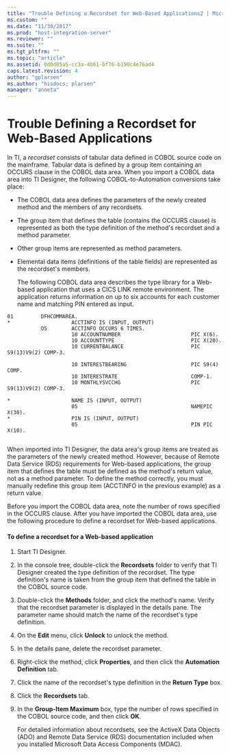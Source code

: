 ```yaml
---
title: "Trouble Defining a Recordset for Web-Based Applications2 | Microsoft Docs"
ms.custom: ""
ms.date: "11/30/2017"
ms.prod: "host-integration-server"
ms.reviewer: ""
ms.suite: ""
ms.tgt_pltfrm: ""
ms.topic: "article"
ms.assetid: 0d0d05a5-cc3a-4b61-bf76-b190c4e76ad4
caps.latest.revision: 4
author: "gplarsen"
ms.author: "hisdocs; plarsen"
manager: "anneta"
---
```

# Trouble Defining a Recordset for Web-Based Applications
In TI, a *recordset* consists of tabular data defined in COBOL source code on the mainframe. Tabular data is defined by a group item containing an OCCURS clause in the COBOL data area. When you import a COBOL data area into TI Designer, the following COBOL-to-Automation conversions take place:  
  
- The COBOL data area defines the parameters of the newly created method and the members of any recordsets.  
  
- The group item that defines the table (contains the OCCURS clause) is represented as both the type definition of the method's recordset and a method parameter.  
  
- Other group items are represented as method parameters.  
  
- Elemental data items (definitions of the table fields) are represented as the recordset's members.  
  
  The following COBOL data area describes the type library for a Web-based application that uses a CICS LINK remote environment. The application returns information on up to six accounts for each customer name and matching PIN entered as input.  
  
```  
01         DFHCOMMAREA.  
*                    ACCTINFO IS (INPUT, OUTPUT)  
           O5        ACCTINFO OCCURS 6 TIMES.  
                     10 ACCOUNTNUMBER                       PIC X(6).  
                     10 ACCOUNTTYPE                         PIC X(20).  
                     10 CURRENTBALANCE                      PIC S9(13)V9(2) COMP-3.  
  
                     10 INTERESTBEARING                     PIC S9(4) COMP.  
                     10 INTERESTRATE                        COMP-1.  
                     10 MONTHLYSVCCHG                       PIC S9(13)V9(2) COMP-3.  
  
*                    NAME IS (INPUT, OUTPUT)  
                     05                                     NAMEPIC X(30).  
*                    PIN IS (INPUT, OUTPUT)  
                     05                                     PIN PIC X(10).  
  
```  
  
 When imported into TI Designer, the data area's group items are treated as the parameters of the newly created method. However, because of Remote Data Service (RDS) requirements for Web-based applications, the group item that defines the table must be defined as the method's return value, not as a method parameter. To define the method correctly, you must manually redefine this group item (ACCTINFO in the previous example) as a return value.  
  
 Before you import the COBOL data area, note the number of rows specified in the OCCURS clause. After you have imported the COBOL data area, use the following procedure to define a recordset for Web-based applications.  
  
#### To define a recordset for a Web-based application  
  
1. Start TI Designer.  
  
2. In the console tree, double-click the **Recordsets** folder to verify that TI Designer created the type definition of the recordset. The type definition's name is taken from the group item that defined the table in the COBOL source code.  
  
3. Double-click the **Methods** folder, and click the method's name. Verify that the recordset parameter is displayed in the details pane. The parameter name should match the name of the recordset's type definition.  
  
4. On the **Edit** menu, click **Unlock** to unlock the method.  
  
5. In the details pane, delete the recordset parameter.  
  
6. Right-click the method, click **Properties**, and then click the **Automation Definition** tab.  
  
7. Click the name of the recordset's type definition in the **Return Type** box.  
  
8. Click the **Recordsets** tab.  
  
9. In the **Group-Item Maximum** box, type the number of rows specified in the COBOL source code, and then click **OK**.  
  
   For detailed information about recordsets, see the ActiveX Data Objects (ADO) and Remote Data Service (RDS) documentation included when you installed Microsoft Data Access Components (MDAC).